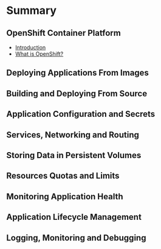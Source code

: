 # Summary

## OpenShift Container Platform

* [Introduction](home.md)
* [What is OpenShift?](basics/what-is-openshift.md)

## Deploying Applications From Images

## Building and Deploying From Source

## Application Configuration and Secrets

## Services, Networking and Routing

## Storing Data in Persistent Volumes

## Resources Quotas and Limits

## Monitoring Application Health

## Application Lifecycle Management

## Logging, Monitoring and Debugging
